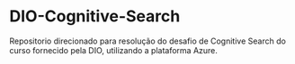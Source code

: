 # DIO-Cognitive-Search
Repositorio direcionado para resolução do desafio de Cognitive Search do curso fornecido pela DIO, utilizando a plataforma Azure.
